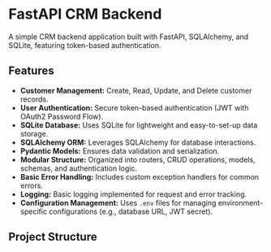# FastAPI CRM Backend

A simple CRM backend application built with FastAPI, SQLAlchemy, and SQLite, featuring token-based authentication.

## Features

*   **Customer Management:** Create, Read, Update, and Delete customer records.
*   **User Authentication:** Secure token-based authentication (JWT with OAuth2 Password Flow).
*   **SQLite Database:** Uses SQLite for lightweight and easy-to-set-up data storage.
*   **SQLAlchemy ORM:** Leverages SQLAlchemy for database interactions.
*   **Pydantic Models:** Ensures data validation and serialization.
*   **Modular Structure:** Organized into routers, CRUD operations, models, schemas, and authentication logic.
*   **Basic Error Handling:** Includes custom exception handlers for common errors.
*   **Logging:** Basic logging implemented for request and error tracking.
*   **Configuration Management:** Uses `.env` files for managing environment-specific configurations (e.g., database URL, JWT secret).

## Project Structure